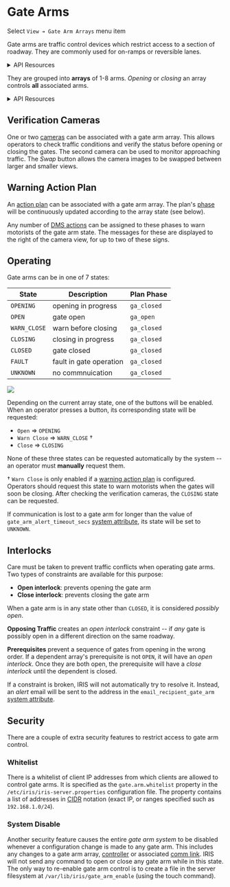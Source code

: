 # Gate Arms

Select `View ➔ Gate Arm Arrays` menu item

Gate arms are traffic control devices which restrict access to a section of
roadway.  They are commonly used for on-ramps or reversible lanes.

<details>
<summary>API Resources</summary>

* `iris/gate_arm_interlock` (lookup table)
* `iris/gate_arm_state` (lookup table)
* `iris/api/gate_arm` (minimal)
* `iris/api/gate_arm/{name}` (full)

| Access       | Minimal                    | Full                  |
|--------------|----------------------------|-----------------------|
| 👁️  View      | name, location, arm\_state | ga\_array, idx, fault |
| 💡 Manage    | notes                      |                       |
| 🔧 Configure | controller                 | pin                   |

[Dependent resources]:

* Gate arm arrays (see below)

</details>

They are grouped into **arrays** of 1-8 arms.  _Opening_ or _closing_ an array
controls **all** associated arms.

<details>
<summary>API Resources</summary>

* `iris/api/gate_arm_array` (minimal)
* `iris/api/gate_arm_array/{name}` (full)

| Access       | Minimal                   | Full     |
|--------------|---------------------------|----------|
| 👁️  View      | name, location, interlock | geo\_loc |
| 👉 Operate   | arm\_state                |          |
| 💡 Manage    | notes                     |          |
| 🔧 Configure |                           | opposing, prereq, camera, approach, action\_plan |

</details>

## Verification Cameras

One or two [cameras] can be associated with a gate arm array.  This allows
operators to check traffic conditions and verify the status before opening or
closing the gates.  The second camera can be used to monitor approaching
traffic.  The _Swap_ button allows the camera images to be swapped between
larger and smaller views.

## Warning Action Plan

An [action plan] can be associated with a gate arm array.  The plan's [phase]
will be continuously updated according to the array state (see below).

Any number of [DMS actions] can be assigned to these phases to warn motorists of
the gate arm state.  The messages for these are displayed to the right of the
camera view, for up to two of these signs.

## Operating

Gate arms can be in one of 7 states:

State        | Description             | Plan Phase
-------------|-------------------------|------------
`OPENING`    | opening in progress     | `ga_closed`
`OPEN`       | gate open               | `ga_open`
`WARN_CLOSE` | warn before closing     | `ga_closed`
`CLOSING`    | closing in progress     | `ga_closed`
`CLOSED`     | gate closed             | `ga_closed`
`FAULT`      | fault in gate operation | `ga_closed`
`UNKNOWN`    | no commnuication        | `ga_closed`

![](images/gate_arm_dispatch.png)

Depending on the current array state, one of the buttons will be enabled.  When
an operator presses a button, its corresponding state will be requested:
- `Open` ⇒ `OPENING`
- `Warn Close` ⇒ `WARN_CLOSE` †
- `Close` ⇒ `CLOSING`

None of these three states can be requested automatically by the system -- an
operator must **manually** request them.

† `Warn Close` is only enabled if a [warning action plan] is configured.
Operators should request this state to warn motorists when the gates will soon
be closing.  After checking the verification cameras, the `CLOSING` state can be
requested.

If communication is lost to a gate arm for longer than the value of
`gate_arm_alert_timeout_secs` [system attribute], its state will be set to
`UNKNOWN`.

## Interlocks

Care must be taken to prevent traffic conflicts when operating gate arms.
Two types of constraints are available for this purpose:
- **Open interlock**: prevents opening the gate arm
- **Close interlock**: prevents closing the gate arm

When a gate arm is in any state other than `CLOSED`, it is considered _possibly
open_.

**Opposing Traffic** creates an _open interlock_ constraint -- if _any_ gate is
possibly open in a different direction on the same roadway.

**Prerequisites** prevent a sequence of gates from opening in the wrong order.
If a dependent array's prerequisite is not `OPEN`, it will have an _open
interlock_.  Once they are both open, the prerequisite will have a _close
interlock_ until the dependent is closed.

If a constraint is broken, IRIS will not automatically try to resolve it.
Instead, an _alert_ email will be sent to the address in the
`email_recipient_gate_arm` [system attribute].

## Security

There are a couple of extra security features to restrict access to gate arm
control.

### Whitelist

There is a whitelist of client IP addresses from which clients are allowed to
control gate arms.  It is specified as the `gate.arm.whitelist` property in the
`/etc/iris/iris-server.properties` configuration file.  The property contains a
list of addresses in [CIDR] notation (exact IP, or ranges specified such as
`192.168.1.0/24`).

### System Disable

Another security feature causes the entire _gate arm system_ to be disabled
whenever a configuration change is made to any gate arm.  This includes any
changes to a gate arm array, [controller] or associated [comm link].  IRIS will
not send any command to open or close any gate arm while in this state.  The
only way to re-enable gate arm control is to create a file in the server
filesystem at `/var/lib/iris/gate_arm_enable` (using the touch command).


[action plan]: action_plans.html
[cameras]: cameras.html
[CIDR]: https://en.wikipedia.org/wiki/Classless_Inter-Domain_Routing
[comm link]: comm_links.html
[controller]: controllers.html
[dependent resources]: permissions.html#dependent-resources
[DMS actions]: action_plans.html#dms-actions
[phase]: action_plans.html#plan-phases
[system attribute]: system_attributes.html
[warning action plan]: #warning-action-plan
